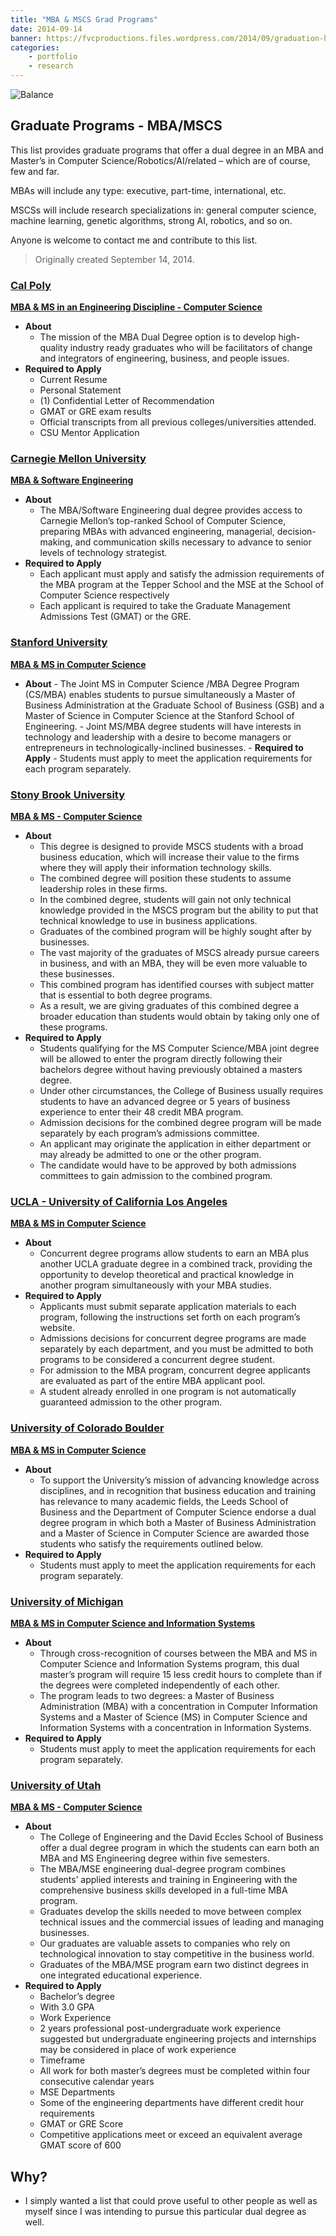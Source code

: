 ```yaml
---
title: "MBA & MSCS Grad Programs"
date: 2014-09-14
banner: https://fvcproductions.files.wordpress.com/2014/09/graduation-hats.jpg
categories:
    - portfolio
    - research
---
```


![Balance](https://fvcproductions.files.wordpress.com/2014/09/1424067174_scales_of_balance-128.png)

## Graduate Programs - MBA/MSCS

This list provides graduate programs that offer a dual degree in an MBA and Master’s in Computer Science/Robotics/AI/related – which are of course, few and far.

MBAs will include any type: executive, part-time, international, etc.

MSCSs will include research specializations in: general computer science, machine learning, genetic algorithms, strong AI, robotics, and so on.

Anyone is welcome to contact me and contribute to this list.

> Originally created September 14, 2014.

### [Cal Poly](https://www.calpoly.edu)

[**MBA & MS in an Engineering Discipline - Computer Science**](https://www.mba.calpoly.edu/mba_dual_curriculum.html#dual_option_2)

* **About**
  * The mission of the MBA Dual Degree option is to develop high-quality industry ready graduates who will be facilitators of change and integrators of engineering, business, and people issues.
* **Required to Apply**
  * Current Resume
  * Personal Statement
  * (1) Confidential Letter of Recommendation
  * GMAT or GRE exam results
  * Official transcripts from all previous colleges/universities attended.
  * CSU Mentor Application

### [Carnegie Mellon University](https://cmu.edu)

[**MBA & Software Engineering**](https://tepper.cmu.edu/prospective-students/masters/mba/curriculum/dual-and-joint-degrees/mba-software-engineering)

* **About**
  * The MBA/Software Engineering dual degree provides access to Carnegie Mellon’s top-ranked School of Computer Science, preparing MBAs with advanced engineering, managerial, decision-making, and communication skills necessary to advance to senior levels of technology strategist.
* **Required to Apply**
  * Each applicant must apply and satisfy the admission requirements of the MBA program at the Tepper School and the MSE at the School of Computer Science respectively
  * Each applicant is required to take the Graduate Management Admissions Test (GMAT) or the GRE.

### [Stanford University](https://stanford.edu)

[**MBA & MS in Computer Science**](https://cs.stanford.edu/education/masters/current-students/joint-cs-msmba-degree)

* **About** - The Joint MS in Computer Science /MBA Degree Program (CS/MBA) enables students to pursue simultaneously a Master of Business Administration at the Graduate School of Business (GSB) and a Master of Science in Computer Science at the Stanford School of Engineering. - Joint MS/MBA degree students will have interests in technology and leadership with a desire to become managers or entrepreneurs in technologically-inclined businesses. - **Required to Apply** - Students must apply to meet the application requirements for each program separately.

### [Stony Brook University](https://www.stonybrook.edu)

[**MBA & MS - Computer Science**](https://www.stonybrook.edu/commcms/business/mba/comp_science.html)

* **About**
  * This degree is designed to provide MSCS students with a broad business education, which will increase their value to the firms where they will apply their information technology skills.
  * The combined degree will position these students to assume leadership roles in these firms.
  * In the combined degree, students will gain not only technical knowledge provided in the MSCS program but the ability to put that technical knowledge to use in business applications.
  * Graduates of the combined program will be highly sought after by businesses.
  * The vast majority of the graduates of MSCS already pursue careers in business, and with an MBA, they will be even more valuable to these businesses.
  * This combined program has identified courses with subject matter that is essential to both degree programs.
  * As a result, we are giving graduates of this combined degree a broader education than students would obtain by taking only one of these programs.
* **Required to Apply**
  * Students qualifying for the MS Computer Science/MBA joint degree will be allowed to enter the program directly following their bachelors degree without having previously obtained a masters degree.
  * Under other circumstances, the College of Business usually requires students to have an advanced degree or 5 years of business experience to enter their 48 credit MBA program.
  * Admission decisions for the combined degree program will be made separately by each program’s admissions committee.
  * An applicant may originate the application in either department or may already be admitted to one or the other program.
  * The candidate would have to be approved by both admissions committees to gain admission to the combined program.

### [UCLA - University of California Los Angeles](https://ucla.edu)

[**MBA & MS in Computer Science**](https://www.anderson.ucla.edu/degrees/mba-program/admissions/concurrent-degrees)

* **About**
  * Concurrent degree programs allow students to earn an MBA plus another UCLA graduate degree in a combined track, providing the opportunity to develop theoretical and practical knowledge in another program simultaneously with your MBA studies.
* **Required to Apply**
  * Applicants must submit separate application materials to each program, following the instructions set forth on each program’s website.
  * Admissions decisions for concurrent degree programs are made separately by each department, and you must be admitted to both programs to be considered a concurrent degree student.
  * For admission to the MBA program, concurrent degree applicants are evaluated as part of the entire MBA applicant pool.
  * A student already enrolled in one program is not automatically guaranteed admission to the other program.

### [University of Colorado Boulder](https://www.colorado.edu)

[**MBA & MS in Computer Science**](https://www.colorado.edu/leeds/academics/flexible-curriculum/dual-degrees)

* **About**
  * To support the University’s mission of advancing knowledge across disciplines, and in recognition that business education and training has relevance to many academic fields, the Leeds School of Business and the Department of Computer Science endorse a dual degree program in which both a Master of Business Administration and a Master of Science in Computer Science are awarded those students who satisfy the requirements outlined below.
* **Required to Apply**
  * Students must apply to meet the application requirements for each program separately.

### [University of Michigan](https://umich.edu)

[**MBA & MS in Computer Science and Information Systems**](https://catalog.umflint.edu/preview_program.php?catoid=12&poid=3786)

* **About**
  * Through cross-recognition of courses between the MBA and MS in Computer Science and Information Systems program, this dual master’s program will require 15 less credit hours to complete than if the degrees were completed independently of each other.
  * The program leads to two degrees: a Master of Business Administration (MBA) with a concentration in Computer Information Systems and a Master of Science (MS) in Computer Science and Information Systems with a concentration in Information Systems.
* **Required to Apply**
  * Students must apply to meet the application requirements for each program separately.

### [University of Utah](https://utah.edu)

[**MBA & MS - Computer Science**](https://mba.business.utah.edu/page/mbams-engineering-program)

* **About**
  * The College of Engineering and the David Eccles School of Business offer a dual degree program in which the students can earn both an MBA and MS Engineering degree within five semesters.
  * The MBA/MSE engineering dual-degree program combines students’ applied interests and training in Engineering with the comprehensive business skills developed in a full-time MBA program.
  * Graduates develop the skills needed to move between complex technical issues and the commercial issues of leading and managing businesses.
  * Our graduates are valuable assets to companies who rely on technological innovation to stay competitive in the business world.
  * Graduates of the MBA/MSE program earn two distinct degrees in one integrated educational experience.
* **Required to Apply**
  * Bachelor’s degree
  * With 3.0 GPA
  * Work Experience
  * 2 years professional post-undergraduate work experience suggested but undergraduate engineering projects and internships may be considered in place of work experience
  * Timeframe
  * All work for both master’s degrees must be completed within four consecutive calendar years
  * MSE Departments
  * Some of the engineering departments have different credit hour requirements
  * GMAT or GRE Score
  * Competitive applications meet or exceed an equivalent average GMAT score of 600

## Why?

* I simply wanted a list that could prove useful to other people as well as myself since I was intending to pursue this particular dual degree as well.
